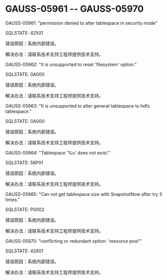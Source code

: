 # GAUSS-05961 -- GAUSS-05970<a name="ZH-CN_TOPIC_0000001208538703"></a>

GAUSS-05961: "permission denied to alter tablespace in security mode"

SQLSTATE: 42501

错误原因：系统内部错误。

解决办法：请联系技术支持工程师提供技术支持。

GAUSS-05962: "It is unsupported to reset 'filesystem' option."

SQLSTATE: 0A000

错误原因：系统内部错误。

解决办法：请联系技术支持工程师提供技术支持。

GAUSS-05963: "It is unsupported to alter general tablespace to hdfs tablespace."

SQLSTATE: 0A000

错误原因：系统内部错误。

解决办法：请联系技术支持工程师提供技术支持。

GAUSS-05964: "Tablespace '%u' does not exist."

SQLSTATE: 58P01

错误原因：系统内部错误。

解决办法：请联系技术支持工程师提供技术支持。

GAUSS-05965: "Can not get tablespace size with SnapshotNow after try 3 times."

SQLSTATE: P0002

错误原因：系统内部错误。

解决办法：请联系技术支持工程师提供技术支持。

GAUSS-05970: "conflicting or redundant option: 'resource pool'"

SQLSTATE: 42601

错误原因：系统内部错误。

解决办法：请联系技术支持工程师提供技术支持。

